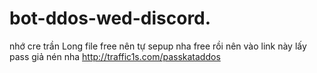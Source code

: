 # bot-ddos-wed-discord.
nhớ cre trần Long
file free nên tự sepup nha 
free rồi nên vào link này lấy pass giả nén nha 
http://traffic1s.com/passkataddos
